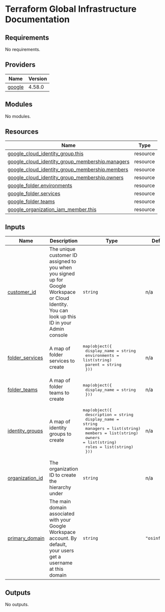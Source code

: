 # Terraform Global Infrastructure Documentation

<!-- BEGINNING OF PRE-COMMIT-TERRAFORM DOCS HOOK -->
## Requirements

No requirements.

## Providers

| Name | Version |
|------|---------|
| <a name="provider_google"></a> [google](#provider\_google) | 4.58.0 |

## Modules

No modules.

## Resources

| Name | Type |
|------|------|
| [google_cloud_identity_group.this](https://registry.terraform.io/providers/hashicorp/google/latest/docs/resources/cloud_identity_group) | resource |
| [google_cloud_identity_group_membership.managers](https://registry.terraform.io/providers/hashicorp/google/latest/docs/resources/cloud_identity_group_membership) | resource |
| [google_cloud_identity_group_membership.members](https://registry.terraform.io/providers/hashicorp/google/latest/docs/resources/cloud_identity_group_membership) | resource |
| [google_cloud_identity_group_membership.owners](https://registry.terraform.io/providers/hashicorp/google/latest/docs/resources/cloud_identity_group_membership) | resource |
| [google_folder.environments](https://registry.terraform.io/providers/hashicorp/google/latest/docs/resources/folder) | resource |
| [google_folder.services](https://registry.terraform.io/providers/hashicorp/google/latest/docs/resources/folder) | resource |
| [google_folder.teams](https://registry.terraform.io/providers/hashicorp/google/latest/docs/resources/folder) | resource |
| [google_organization_iam_member.this](https://registry.terraform.io/providers/hashicorp/google/latest/docs/resources/organization_iam_member) | resource |

## Inputs

| Name | Description | Type | Default | Required |
|------|-------------|------|---------|:--------:|
| <a name="input_customer_id"></a> [customer\_id](#input\_customer\_id) | The unique customer ID assigned to you when you signed up for Google Workspace or Cloud Identity. You can look up this ID in your Admin console | `string` | n/a | yes |
| <a name="input_folder_services"></a> [folder\_services](#input\_folder\_services) | A map of folder services to create | <pre>map(object({<br>    display_name = string<br>    environments = list(string)<br>    parent       = string<br>  }))</pre> | n/a | yes |
| <a name="input_folder_teams"></a> [folder\_teams](#input\_folder\_teams) | A map of folder teams to create | <pre>map(object({<br>    display_name = string<br>  }))</pre> | n/a | yes |
| <a name="input_identity_groups"></a> [identity\_groups](#input\_identity\_groups) | A map of identity groups to create | <pre>map(object({<br>    description  = string<br>    display_name = string<br>    managers     = list(string)<br>    members      = list(string)<br>    owners       = list(string)<br>    roles        = list(string)<br>  }))</pre> | n/a | yes |
| <a name="input_organization_id"></a> [organization\_id](#input\_organization\_id) | The organization ID to create the hierarchy under | `string` | n/a | yes |
| <a name="input_primary_domain"></a> [primary\_domain](#input\_primary\_domain) | The main domain associated with your Google Workspace account. By default, your users get a username at this domain | `string` | `"osinfra.io"` | no |

## Outputs

No outputs.
<!-- END OF PRE-COMMIT-TERRAFORM DOCS HOOK -->
